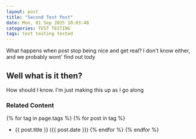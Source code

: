 ```yaml
---
layout: post
title: "Second Test Post"
date: Mon, 01 Sep 2025 10:03:48
categories: TEST TESTING
tags: test testing tested
---
```


What happens when post stop being nice and get real?
I don't know either, and we probably wont' find out tody

## Well what is it then?
How should I know.  I'm just making this up as I go along

### Related Content

{% for tag in page.tags %}
{% for post in tag %}
- {{ post.title }} ({{ post.date }})
{% endfor %}
{% endfor %}
